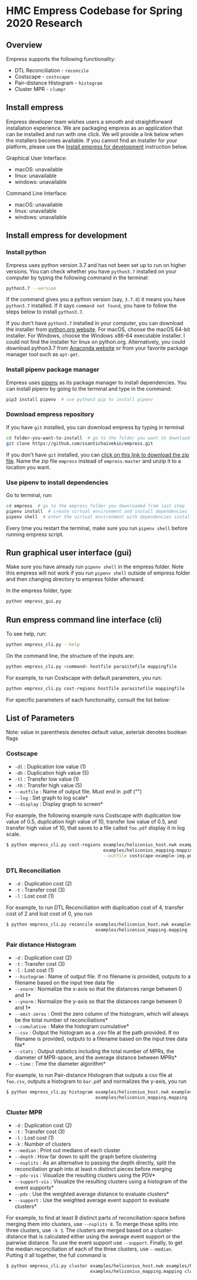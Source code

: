# HMC Empress Codebase for Spring 2020 Research

## Overview
Empress supports the following functionality:
* DTL Reconciliation - `reconcile`
* Costscape - `costscape`
* Pair-distance Histogram - `histogram`
* Cluster MPR - `clumpr`

## Install empress 

Empress developer team wishes users a smooth and straightforward installation experience. We are packaging empress as an application that can be installed and run with one click. We will provide a link below when the installers becomes available. If you cannot find an installer for your platform, please use the [Install empress for development](#install-empress-for-development) instruction below.

Graphical User Interface:
- macOS: unavailable
- linux: unavailable
- windows: unavailable

Command Line Interface:
- macOS: unavailable
- linux: unavailable
- windows: unavailable

## Install empress for development

### Install python
Empress uses python version 3.7 and has not been set up to run on higher versions. You can check whether you have `python3.7` installed on your computer by typing the following command in the terminal:
```bash
python3.7 --version
```
If the command gives you a python version (say, `3.7.8`) it means you have `python3.7` installed. If it says `command not found`, you have to follow the steps below to install `python3.7`.

If you don't have `python3.7` installed in your computer, you can download the installer from [python.org website](https://www.python.org/downloads/release/python-378/). For macOS, choose the macOS 64-bit installer. For Windows, choose the Windows x86-64 executable installer. I could not find the installer for linux on python.org. Alternatively, you could download python3.7 from [Anaconda website](https://www.anaconda.com/products/individual#Downloads) or from your favorite package manager tool such as `apt-get`.

### Install pipenv package manager
Empress uses [pipenv](https://pipenv-fork.readthedocs.io/en/latest/) as its package manager to install dependencies. You can install pipenv by going to the terminal and type in the command:
```bash
pip3 install pipenv  # use python3 pip to install pipenv
```

### Download empress repository
If you have `git` installed, you can download empress by typing in terminal
```bash
cd folder-you-want-to-install  # go to the folder you want to downlaod empress to
git clone https://github.com/ssantichaivekin/empress.git
```

If you don't have `git` installed, you can [click on this link to download the zip file](https://github.com/ssantichaivekin/empress/archive/master.zip). Name the zip file `empress` instead of `empress-master` and unzip it to a location you want.

### Use pipenv to install dependencies
Go to terminal, run:
```bash
cd empress  # go to the empress folder you downloaded from last step
pipenv install  # create virtual environment and install dependencies
pipenv shell  # enter the virtual environment with dependencies installed
```
Every time you restart the terminal, make sure you run `pipenv shell` before running empress script.

## Run graphical user interface (gui)
Make sure you have already run `pipenv shell` in the empress folder. Note this empress will not work if you run `pipenv shell` outside of empress folder and then changing directory to empress folder afterward.

In the empress folder, type:
```bash
python empress_gui.py
```

## Run empress command line interface (cli)

To see help, run:
```bash
python empress_cli.py --help
```

On the command line, the structure of the inputs are:    
```bash
python empress_cli.py <command> hostfile parasitefile mappingfile 
```

For example, to run Costscape with default parameters, you run:
```bash
python empress_cli.py cost-regions hostfile parasitefile mappingfile 
```

For specific parameters of each functionality, consult the list below:

## List of Parameters
Note: value in parenthesis denotes default value, asterisk denotes boolean flags
### Costscape
* `-dl` : Duplication low value (1)
* `-dh` : Duplication high value (5)
* `-tl` : Transfer low value (1)
* `-th` : Transfer high value (5)
* `--outfile` : Name of output file. Must end in .pdf ("")
* `--log` : Set graph to log scale*
* `--display` : Display graph to screen*


For example, the following example runs Costscape with duplication low value of 0.5, duplication high value of 10, transfer low value of 0.5, 
and transfer high value of 10, that saves to a file called `foo.pdf` display it in log scale.
```bash
$ python empress_cli.py cost-regions examples/heliconius_host.nwk examples/heliconius_parasite.nwk \
                                     examples/heliconius_mapping.mapping -tl 0.5 -th 10 -dl 0.5 -dh 10 \
                                     --outfile costscape-example-img.pdf --log
```

### DTL Reconciliation
* `-d` : Duplication cost (2)
* `-t` : Transfer cost (3)
* `-l` : Lost cost (1)

For example, to run DTL Reconciliation with duplication cost of 4, transfer cost of 2 and lost cost of 0, you run
```bash
$ python empress_cli.py reconcile examples/heliconius_host.nwk examples/heliconius_parasite.nwk \
                                  examples/heliconius_mapping.mapping -d 4 -t 2 -l 0
```

### Pair distance Histogram
* `-d` : Duplication cost (2)
* `-t` : Transfer cost (3)
* `-l` : Lost cost (1)
* `--histogram` : Name of output file. If no filename is provided, outputs to a filename based on the input tree data file
* `--xnorm` : Normalize the x-axis so that the distances range between 0 and 1*
* `--ynorm` : Normalize the y-axis so that the distances range between 0 and 1*
* `--omit-zeros` : Omit the zero column of the histogram, which will always be the total number of reconciliations*
* `--cumulative` : Make the histogram cumulative*
* `--csv` : Output the histogram as a .csv file at the path provided. If no filename is provided, outputs to a filename based on the input tree data file*
* `--stats` : Output statistics including the total number of MPRs, the diameter of MPR-space, and the average distance between MPRs*
* `--time` : Time the diameter algorithm*

For example, to run Pair-distance Histogram that outputs a csv file at `foo.csv`, outputs a histogram to `bar.pdf` and normalizes the y-axis, you run
```bash
$ python empress_cli.py histogram examples/heliconius_host.nwk examples/heliconius_parasite.nwk \
                                  examples/heliconius_mapping.mapping -csv foo.csv --histogram bar.pdf --ynorm
```

### Cluster MPR
* `-d` : Duplication cost (2)
* `-t` : Transfer cost (3)
* `-l` : Lost cost (1)
* `-k` : Number of clusters
* `--median` : Print out medians of each cluster
* `--depth` : How far down to split the graph before clustering
* `--nsplits` : As an alternative to passing the depth directly, split the reconciliation graph into at least n distinct pieces before merging
* `--pdv-vis` : Visualize the resulting clusters using the PDV*
* `--support-vis` : Visualize the resulting clusters using a histogram of the event supports*
* `--pdv` : Use the weighted average distance to evaluate clusters*
* `--support` : Use the weighted average event support to evaluate clusters*

For example, to find at least 8 distinct parts of reconciliation-space before merging them into clusters, use `--nsplits 8`. To merge those splits into three clusters, use `-k 3`. The clusters are merged based on a cluster-distance that is calculated either using the average event support or the pairwise distance. To use the event support use `--support`. Finally, to get the median reconciliation of each of the three clusters, use `--median`. Putting it all together, the full command is
```bash
$ python empress_cli.py cluster examples/heliconius_host.nwk examples/heliconius_parasite.nwk \
                                examples/heliconius_mapping.mapping clumpr 3 --median --n-splits 8 --support
```